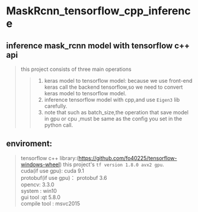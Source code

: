 # MaskRcnn_tensorflow_cpp_inference
## inference mask_rcnn model with tensorflow c++ api
>this project  consists of three main operations
  >>1. keras model to tensorflow model: because we use front-end keras call the backend tensorflow,so we need to convert keras model to tensorflow model.  
  >>2. inference tensorflow  model with cpp,and  use `Eigen3` lib carefully.  
  >>3. note that such as  batch_size,the operation that save model in  gpu or cpu ,must be same as the config you set in the python call.  
  
## enviroment:  
  >tensorflow c++ library:(https://github.com/fo40225/tensorflow-windows-wheel)  this project's `tf version 1.8.0 avx2 gpu`.  
  >cuda(if use gpu): cuda 9.1   
  >protobuf(if use gpu)： protobuf 3.6   
  >opencv: 3.3.0  
  >system : win10  
  >gui tool :qt 5.8.0  
  >compile tool : msvc2015  
  
